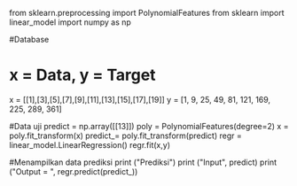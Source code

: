 from sklearn.preprocessing import PolynomialFeatures
from sklearn import linear_model
import numpy as np

#Database
# x = Data, y = Target
x = [[1],[3],[5],[7],[9],[11],[13],[15],[17],[19]]
y = [1, 9, 25, 49, 81, 121, 169, 225, 289, 361]

#Data uji
predict = np.array([[13]])
poly = PolynomialFeatures(degree=2)
x = poly.fit_transform(x)
predict_= poly.fit_transform(predict)
regr = linear_model.LinearRegression()
regr.fit(x,y)

#Menampilkan data prediksi
print ("Prediksi")
print ("Input", predict)
print ("Output = ", regr.predict(predict_))
